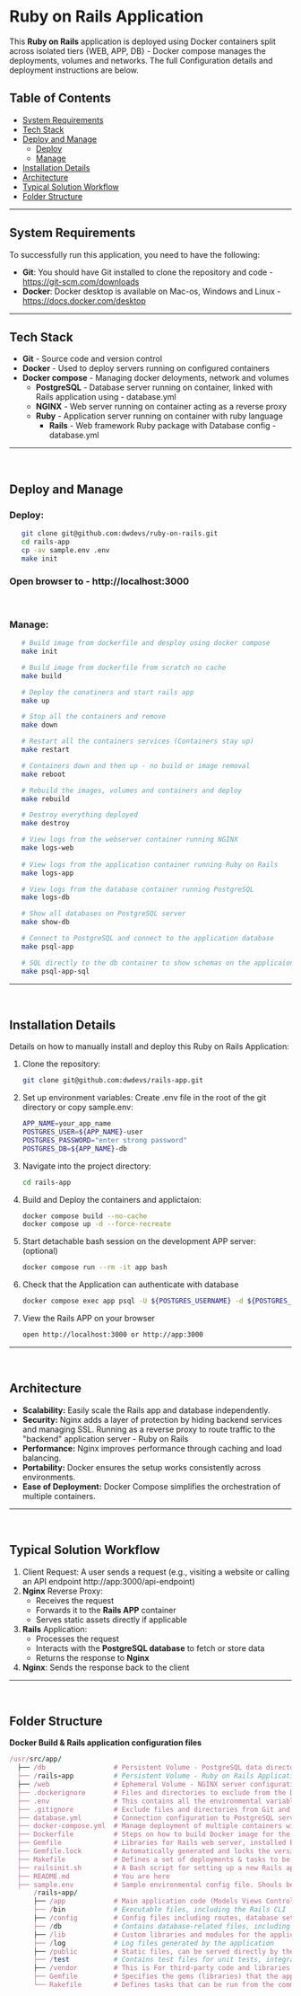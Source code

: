 # Ruby on Rails Application

This **Ruby on Rails** application is deployed using Docker containers split across isolated tiers {WEB, APP, DB} - Docker compose manages the deployments, volumes and networks.
The full Configuration details and deployment instructions are below.

## Table of Contents
- [System Requirements](#system-requirements)
- [Tech Stack](#tech-stack)
- [Deploy and Manage](#deploy-and-manage)
   - [Deploy](#deploy)
   - [Manage](#manage)
- [Installation Details](#installation-details)
- [Architecture](#architecture)
- [Typical Solution Workflow](#typical-solution-workflow)
- [Folder Structure](#folder-structure)
---

## System Requirements
To successfully run this application, you need to have the following:
- **Git**: You should have Git installed to clone the repository and code - https://git-scm.com/downloads
- **Docker**: Docker desktop is available on Mac-os, Windows and Linux - https://docs.docker.com/desktop
---

## Tech Stack
- **Git** - Source code and version control
- **Docker** - Used to deploy servers running on configured containers
- **Docker compose** - Managing docker deloyments, network and volumes
   - **PostgreSQL** - Database server running on container, linked with Rails application using - database.yml
   - **NGINX** - Web server running on container acting as a reverse proxy
   - **Ruby** - Application server running on container with ruby language
      - **Rails** - Web framework Ruby package with Database config - database.yml

---
&nbsp;

## Deploy and Manage

### Deploy:
```bash
   git clone git@github.com:dwdevs/ruby-on-rails.git
   cd rails-app
   cp -av sample.env .env
   make init
```
### Open browser to - http://localhost:3000
&nbsp;

### Manage: 
```bash
   # Build image from dockerfile and desploy using docker compose
   make init
```
```bash
   # Build image from dockerfile from scratch no cache
   make build
```
```bash
   # Deploy the conatiners and start rails app
   make up
```   
```bash
   # Stop all the containers and remove
   make down
```
```bash
   # Restart all the containers services (Containers stay up)
   make restart
```
```bash
   # Containers down and then up - no build or image removal
   make reboot
```
```bash
   # Rebuild the images, volumes and containers and deploy
   make rebuild
```
```bash
   # Destroy everything deployed
   make destroy
```
```bash
   # View logs from the webserver container running NGINX
   make logs-web
   
   # View logs from the application container running Ruby on Rails
   make logs-app

   # View logs from the database container running PostgreSQL
   make logs-db
```
```bash
   # Show all databases on PostgreSQL server
   make show-db

   # Connect to PostgreSQL and connect to the application database
   make psql-app

   # SQL directly to the db container to show schemas on the applicaion database
   make psql-app-sql
```
---
&nbsp;

## Installation Details
Details on how to manually install and deploy this Ruby on Rails Application:

1. Clone the repository:
   ```bash
   git clone git@github.com:dwdevs/rails-app.git 

2. Set up environment variables: Create .env file in the root of the git directory or copy sample.env:
   ```bash
   APP_NAME=your_app_name
   POSTGRES_USER=${APP_NAME}-user
   POSTGRES_PASSWORD="enter strong password"
   POSTGRES_DB=${APP_NAME}-db

3. Navigate into the project directory:
   ```bash
   cd rails-app

4. Build and Deploy the containers and applictaion:
   ```bash
   docker compose build --no-cache
   docker compose up -d --force-recreate

5. Start detachable bash session on the development APP server: (optional)
   ```bash
   docker compose run --rm -it app bash

6. Check that the Application can authenticate with database
   ```bash
   docker compose exec app psql -U ${POSTGRES_USERNAME} -d ${POSTGRES_DB}

7. View the Rails APP on your browser 
   ```bash
   open http://localhost:3000 or http://app:3000
---
&nbsp;

## Architecture
  - **Scalability:** Easily scale the Rails app and database independently.
  - **Security:** Nginx adds a layer of protection by hiding backend services and managing SSL. Running as a reverse proxy to route traffic to the "backend" application server - Ruby on Rails
  - **Performance:** Nginx improves performance through caching and load balancing.
  - **Portability:** Docker ensures the setup works consistently across environments.
  - **Ease of Deployment:** Docker Compose simplifies the orchestration of multiple containers.
---
&nbsp;

## Typical Solution Workflow
  1. Client Request: A user sends a request (e.g., visiting a website or calling an API endpoint http://app:3000/api-endpoint)
  2. **Nginx** Reverse Proxy:
        - Receives the request
        - Forwards it to the **Rails APP** container
        - Serves static assets directly if applicable
  3. **Rails** Application:
        - Processes the request
        - Interacts with the **PostgreSQL database** to fetch or store data
        - Returns the response to **Nginx**
  4. **Nginx**: Sends the response back to the client
---
&nbsp;

## Folder Structure
**Docker Build & Rails application configuration files**
  ```ruby
/usr/src/app/
    ├── /db                 # Persistent Volume - PostgreSQL data directory (pg_data)
    ├── /rails-app          # Persistent Volume - Ruby on Rails Application source directory
    ├── /web                # Ephemeral Volume - NGINX server configuration file
    ├── .dockerignore       # Files and directories to exclude from the Docker build context
    ├── .env                # This contains all the environmental variables - **Sensitive data**
    ├── .gitignore          # Exclude files and directories from Git and pushed to repo         
    ├── database.yml        # Connection configuration to PostgreSQL server and database
    ├── docker-compose.yml  # Manage deployment of multiple containers with volumes and network
    ├── Dockerfile          # Steps on how to build Docker image for the Rails application
    ├── Gemfile             # Libraries for Rails web server, installed by Bundle
    ├── Gemfile.lock        # Automatically generated and locks the versions of the gems specified
    ├── Makefile            # Defines a set of deployments & tasks to be executed with easy commands 
    ├── railsinit.sh        # A Bash script for setting up a new Rails application
    ├── README.md           # You are here
    ├── sample.env          # Sample environmental config file. Shouls be .env in directory (rename)
        /rails-app/
        ├── /app            # Main application code (Models Views Controllers)
        ├── /bin            # Executable files, including the Rails CLI
        ├── /config         # Config files including routes, database settings, and config
        ├── /db             # Contains database-related files, including migrations & seeds
        ├── /lib            # Custom libraries and modules for the application
        ├── /log            # Log files generated by the application
        ├── /public         # Static files, can be served directly by the web server like error page
        ├── /test           # Contains test files for unit tests, integration tests and other tests
        ├── /vendor         # This is For third-party code and libraries not managed by Bundler
        ├── Gemfile         # Specifies the gems (libraries) that the application depends on
        └── Rakefile        # Defines tasks that can be run from the command line using the rake CMD
       
  ````
